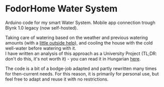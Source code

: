 # FodorHome Water System

Arduino code for my smart Water System. Mobile app connection trough Blynk 1.0 legacy (now self-hosted).

Taking care of watering based on the weather and previous watering amounts (with a [little outside help](https://github.com/RedyAu/irrigation)), and cooling the house with the cold well-water before watering with it.\
I have written an analysis of this approach as a University Project (TL;DR: don't do this, it's not worth it) - you can read it in Hungarian [here](https://fodor.pro/kutklima.pdf).

The code is a bit of a bodge-job adapted and partly rewritten many times for then-current needs. For this reason, it is primarily for personal use, but feel free to adapt and reuse it with no restrictions.
